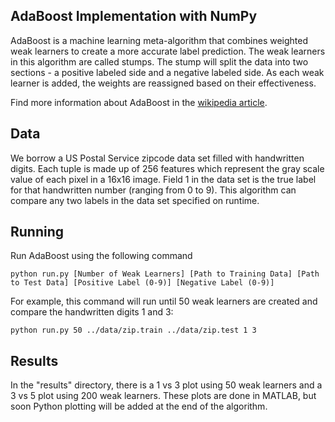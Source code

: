 ## AdaBoost Implementation with NumPy
AdaBoost is a machine learning meta-algorithm that combines weighted weak learners to create a more accurate label prediction. The weak learners in this algorithm are called stumps. The stump will split the data into two sections - a positive labeled side and a negative labeled side. As each weak learner is added, the weights are reassigned based on their effectiveness.

Find more information about AdaBoost in the [wikipedia article](https://en.wikipedia.org/wiki/AdaBoost).

## Data
We borrow a US Postal Service zipcode data set filled with handwritten digits. Each tuple is made up of 256 features which represent the gray scale value of each pixel in a 16x16 image. Field 1 in the data set is the true label for that handwritten number (ranging from 0 to 9). This algorithm can compare any two labels in the data set specified on runtime.

## Running
Run AdaBoost using the following command

```
python run.py [Number of Weak Learners] [Path to Training Data] [Path to Test Data] [Positive Label (0-9)] [Negative Label (0-9)]
```

For example, this command will run until 50 weak learners are created and compare the handwritten digits 1 and 3:

```
python run.py 50 ../data/zip.train ../data/zip.test 1 3
```

## Results
In the "results" directory, there is a 1 vs 3 plot using 50 weak learners and a 3 vs 5 plot using 200 weak learners. These plots are done in MATLAB, but soon Python plotting will be added at the end of the algorithm.
